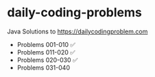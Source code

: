 # daily-coding-problems
Java Solutions to https://dailycodingproblem.com

* Problems 001-010	:white_check_mark:
* Problems 011-020	:white_check_mark:
* Problems 020-030	:white_check_mark:
* Problems 031-040		
